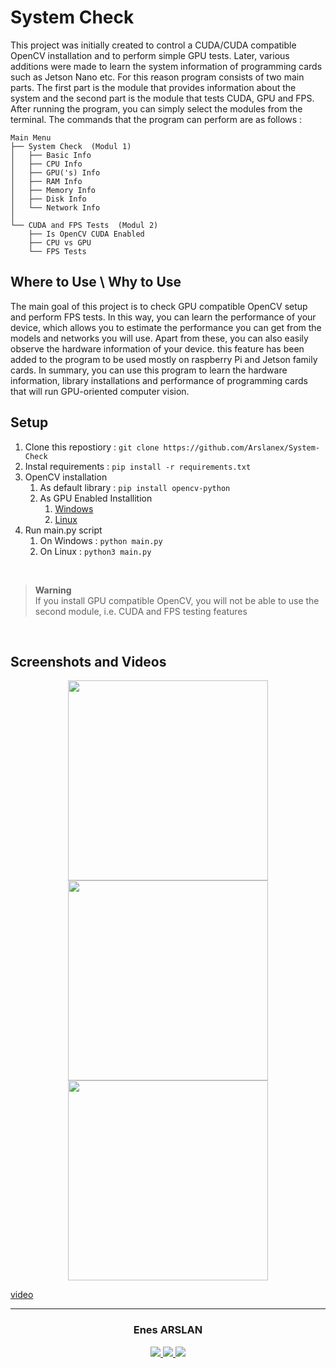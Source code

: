 # System Check

This project was initially created to control a CUDA/CUDA compatible OpenCV installation and to perform simple GPU tests. Later, various additions were made to learn the system information of programming cards such as Jetson Nano etc. For this reason program consists of two main parts. The first part is the module that provides information about the system and the second part is the module that tests CUDA, GPU and FPS. After running the program, you can simply select the modules from the terminal. The commands that the program can perform are as follows :


```
Main Menu
├── System Check  (Modul 1)
│   ├── Basic Info
│   ├── CPU Info
│   ├── GPU('s) Info
│   ├── RAM Info
│   ├── Memory Info
│   ├── Disk Info
│   └── Network Info
│
└── CUDA and FPS Tests  (Modul 2)
    ├── Is OpenCV CUDA Enabled
    ├── CPU vs GPU 
    └── FPS Tests
```
## Where to Use \ Why to Use

The main goal of this project is to check GPU compatible OpenCV setup and perform FPS tests. In this way, you can learn the performance of your device, which allows you to estimate the performance you can get from the models and networks you will use. Apart from these, you can also easily observe the hardware information of your device. this feature has been added to the program to be used mostly on raspberry Pi and Jetson family cards.  In summary, you can use this program to learn the hardware information, library installations and performance of programming cards that will run GPU-oriented computer vision.

## Setup

1. Clone this repostiory : `git clone https://github.com/Arslanex/System-Check`
2. Instal requirements : `pip install -r requirements.txt`
3. OpenCV installation 
    1. As default library : `pip install opencv-python`
    2. As GPU Enabled Installition
        1. [Windows](https://drive.google.com/file/d/1XcZ0L99fTqlRhOl56nbNvEnUkm3lfq2F/view?usp=sharing (Türkçe))
        2. [Linux](https://qengineering.eu/install-opencv-4.5-on-jetson-nano.html (for nano))
5. Run main.py script
    1. On Windows :  `python main.py`
    2. On Linux :   `python3 main.py`

<br>

> **Warning** <br>
> If you install GPU compatible OpenCV, you will not be able to use the second module, i.e. CUDA and FPS testing features

<br>

## Screenshots and Videos

<p align="center">
  <img src="" width="320" />
  <img src="" width="320" /> 
  <img src="" width="320" />
</p>

<p align="center">

[video](https://user-images.githubusercontent.com/44752389/176975865-dc074448-f08e-4c77-ab44-6b553e49de4e.mp4)

</p>

***
<h3 align="center"> Enes ARSLAN </h3>
<p align="center">
<a href="https://www.instagram.com/_enes.arslan_/?next=%2F">
<img src="https://img.shields.io/badge/Instagram-000000?style=for-the-badge&logo=instagram&logoColor=white"/>
<a href="https://www.linkedin.com/in/enes-arslan-/">
<img src="https://img.shields.io/badge/LinkedIn-000000?style=for-the-badge&logo=linkedin&logoColor=white"/>
<a href="https://github.com/Arslanex">
<img src="https://img.shields.io/badge/GitHub-000000?style=for-the-badge&logo=github&logoColor=white"/ >
</p>
